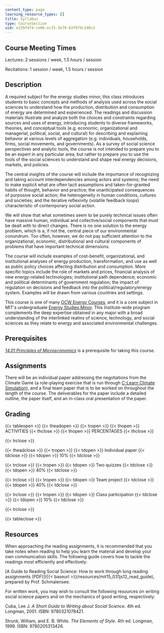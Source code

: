 ```yaml
---
content_type: page
learning_resource_types: []
title: Syllabus
type: CourseSection
uid: e159f4f4-ce06-ec35-3e79-63f979c240c3
---
```


Course Meeting Times
--------------------

Lectures: 2 sessions / week, 1.5 hours / session

Recitations: 1 session / week, 1.5 hours / session

Description
-----------

A required subject for the energy studies minor, this class introduces students to basic concepts and methods of analysis used across the social sciences to understand how the production, distribution and consumption of energy are determined and experienced. The readings and discussion materials illustrate and analyze both the choices and constraints regarding sources and uses of energy, introducing students to diverse frameworks, theories, and conceptual tools (e.g. economic, organizational and managerial, political, social, and cultural) for describing and explaining behavior at various levels of aggregation (e.g. individuals, households, firms, social movements, and governments). As a survey of social science perspectives and analytic tools, the course is not intended to prepare you to be an expert in any particular area, but rather to prepare you to use the tools of the social sciences to understand and shape real energy decisions, markets, and policies.

The central insights of the course will include the importance of recognizing and taking account interdependencies among actors and systems; the need to make explicit what are often tacit assumptions and taken-for-granted habits of thought, behavior and practice; the unanticipated consequences of purposive social action; the heterogeneity in human conditions, cultures and societies; and the iterative reflexivity (volatile feedback loops) characteristic of contemporary social action.

We will show that what sometimes seem to be purely technical issues often have massive human, individual and collective/social components that must be dealt with to direct changes. There is no one solution to the energy problem, which is a, if not the, central piece of our environmental conundrum. Too often, however, we do not pay sufficient attention to the organizational, economic, distributional and cultural components of problems that have important technical dimensions.

The course will include examples of cost-benefit, organizational, and institutional analyses of energy production, transformation, and use as well as public policy choices affecting distribution and consumption. More specific topics include the role of markets and prices, financial analysis of new energy-related technologies; institutional path dependence; economic and political determinants of government regulation; the impact of regulation on decisions and feedback into the political/regulatory/energy system. Examples will be drawn from various countries and settings.

This course is one of many [OCW Energy Courses](/courses/energy-courses/), and it is a core subject in MIT's undergraduate [Energy Studies Minor](http://mitei.mit.edu/education/energy-minor/). This Institute-wide program complements the deep expertise obtained in any major with a broad understanding of the interlinked realms of science, technology, and social sciences as they relate to energy and associated environmental challenges.

Prerequisites
-------------

[_14.01 Principles of Microeconomics_](/courses/14-01sc-principles-of-microeconomics-fall-2011) is a prerequisite for taking this course.

Assignments
-----------

There will be an individual paper addressing the negotiations from the Climate Game (a role-playing exercise that is run through [C-Learn Climate Simulation](http://climateinteractive.org/simulations/c-learn/simulation)), and a final team paper that is to be worked on throughout the length of the course. The deliverables for the paper include a detailed outline, the paper itself, and an in-class oral presentation of the paper.

Grading
-------

{{< tableopen >}}
{{< theadopen >}}
{{< tropen >}}
{{< thopen >}}
ACTIVITIES
{{< thclose >}}
{{< thopen >}}
PERCENTAGES
{{< thclose >}}

{{< trclose >}}

{{< theadclose >}}
{{< tropen >}}
{{< tdopen >}}
Individual paper
{{< tdclose >}}
{{< tdopen >}}
10%
{{< tdclose >}}

{{< trclose >}}
{{< tropen >}}
{{< tdopen >}}
Two quizzes
{{< tdclose >}}
{{< tdopen >}}
40%
{{< tdclose >}}

{{< trclose >}}
{{< tropen >}}
{{< tdopen >}}
Team project
{{< tdclose >}}
{{< tdopen >}}
40%
{{< tdclose >}}

{{< trclose >}}
{{< tropen >}}
{{< tdopen >}}
Class participation
{{< tdclose >}}
{{< tdopen >}}
10%
{{< tdclose >}}

{{< trclose >}}

{{< tableclose >}}

Resources
---------

When approaching the reading assignments, it is recommended that you take notes when reading to help you learn the material and develop your own communication skills. The following guide covers how to tackle the readings most efficiently and effectively:

[A Guide to Reading Social Science: How to work through long reading assignments (PDF)]({{< baseurl >}}/resources/mit15_031js12_read_guide), prepared by Prof. Schmalensee.

For written work, you may wish to consult the following resources on writing social science papers and on the mechanics of good writing, respectively:

Cuba, Lee J. _A Short Guide to Writing about Social Science_. 4th ed. Longman, 2001. ISBN: 9780321078421.

Strunk, William, and E. B. White. _The Elements of Style_. 4th ed. Longman, 1999. ISBN: 9780205313426.
